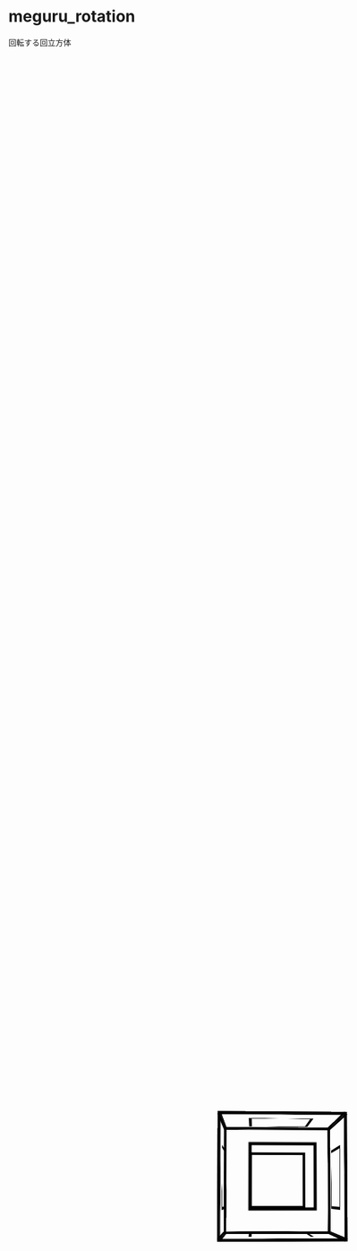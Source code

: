 # meguru_rotation
回転する回立方体




<div id="scene">
    <div class="boxBase">
        <div class="square top"> <div class= "square2"></div> </div>
        <div class="square bottom"> <div class= "square2"></div> </div>
        <div class="square front"> <div class= "square2"></div> </div>
        <div class="square back"> <div class= "square2"></div> </div>
        <div class="square left"> <div class= "square2"></div> </div>
        <div class="square right"> <div class= "square2"></div> </div>
    </div>
</div>

<style>
    /* この立方体は回を六面につけた形のものです */
    .square {
        width: 200px;
        height: 200px;
        border:5px solid black;
        display: flex;
        justify-content: center;
        align-items: center;
    }
    .square2 {
        width: 100px;
        height: 100px;
        border:5px solid black;
    }

    /* ここで立方体にする */
    #scene {
        perspective: 1000px;
        width:200px;
        height:200px;
        position:relative;
        top:50vh;
        left:50vw;
        transform:translateX(-50%) translateY(-50%);
    }
    .boxBase {
        transform-style:preserve-3d;
        width:200px;
        height:200px;
        /* ここの秒数をいじると回転する速度が変わるよ */
        animation: turnAround 5s linear 0s infinite normal none running;
    }
    @keyframes turnAround {
        0%{
        transform:rotateX(0deg) rotateY(0deg);
        }
        100%{
        transform:rotateX(360deg) rotateY(360deg);
        }
    }
    .boxBase > div {
        position:absolute;
        border:5px solid black;
    }
    .boxBase > .top {
        transform:translateY(100px) rotateX(-90deg);
    }
    .boxBase > .bottom {
        transform:translateY(-100px) rotateX(90deg);
    }
    .boxBase > .front {
        transform:translateZ(100px);
    }
    .boxBase > .back {
        transform:translateZ(-100px) rotateX(180deg);
    }
    .boxBase > .left {
        transform:translateX(-100px) rotateY(-90deg);
    }
    .boxBase > .right {
        transform:translateX(100px) rotateY(90deg);
    }
</style>
